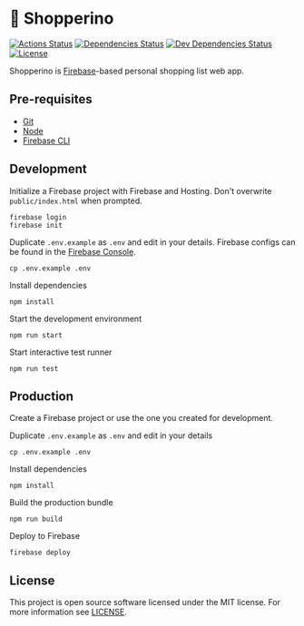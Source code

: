 # 🛒 Shopperino

[![Actions Status][actions-status-badge]][actions-status]
[![Dependencies Status][dependencies-status-badge]][dependencies-status]
[![Dev Dependencies Status][devdependencies-status-badge]][devdependencies-status]
[![License][license-badge]](license)

Shopperino is [Firebase][firebase]-based personal shopping list web app.

## Pre-requisites

- [Git][git]
- [Node][node]
- [Firebase CLI][firebase-cli]

## Development

Initialize a Firebase project with Firebase and Hosting. Don't overwrite `public/index.html` when prompted.

    firebase login
    firebase init

Duplicate `.env.example` as `.env` and edit in your details. Firebase configs can be found in the [Firebase Console][firebase-console].

    cp .env.example .env

Install dependencies

    npm install

Start the development environment

    npm run start

Start interactive test runner

    npm run test

## Production

Create a Firebase project or use the one you created for development.

Duplicate `.env.example` as `.env` and edit in your details

    cp .env.example .env

Install dependencies

    npm install

Build the production bundle

    npm run build

Deploy to Firebase

    firebase deploy

## License

This project is open source software licensed under the MIT license. For more information see [LICENSE][license].

[actions-status]: https://github.com/jtiala/shopperino/actions
[actions-status-badge]: https://github.com/jtiala/shopperino/workflows/CI/CD/badge.svg
[dependencies-status]: https://david-dm.org/jtiala/shopperino
[dependencies-status-badge]: https://img.shields.io/david/jtiala/shopperino.svg
[devdependencies-status]: https://david-dm.org/jtiala/shopperino?type=dev
[devdependencies-status-badge]: https://img.shields.io/david/dev/jtiala/shopperino.svg
[license]: https://github.com/jtiala/shopperino/blob/master/LICENSE
[license-badge]: https://img.shields.io/badge/license-MIT-blue.svg
[git]: https://git-scm.com/
[node]: https://nodejs.org/
[firebase-cli]: https://firebase.google.com/docs/cli
[firebase]: https://firebase.google.com/
[firebase-console]: https://console.firebase.google.com/
